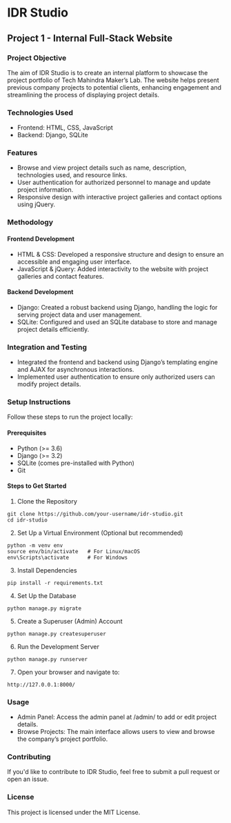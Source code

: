 # IDR Studio

## Project 1 - Internal Full-Stack Website

### Project Objective
The aim of IDR Studio is to create an internal platform to showcase the project portfolio of Tech Mahindra Maker’s Lab. The website helps present previous company projects to potential clients, enhancing engagement and streamlining the process of displaying project details.

### Technologies Used
- Frontend: HTML, CSS, JavaScript
- Backend: Django, SQLite

### Features
- Browse and view project details such as name, description, technologies used, and resource links.
- User authentication for authorized personnel to manage and update project information.
- Responsive design with interactive project galleries and contact options using jQuery.

### Methodology
#### Frontend Development
- HTML & CSS: Developed a responsive structure and design to ensure an accessible and engaging user interface.
- JavaScript & jQuery: Added interactivity to the website with project galleries and contact features.

#### Backend Development
- Django: Created a robust backend using Django, handling the logic for serving project data and user management.
- SQLite: Configured and used an SQLite database to store and manage project details efficiently.

### Integration and Testing
- Integrated the frontend and backend using Django’s templating engine and AJAX for asynchronous interactions.
- Implemented user authentication to ensure only authorized users can modify project details.

### Setup Instructions
Follow these steps to run the project locally:

#### Prerequisites
- Python (>= 3.6)
- Django (>= 3.2)
- SQLite (comes pre-installed with Python)
- Git

#### Steps to Get Started
1. Clone the Repository
```
git clone https://github.com/your-username/idr-studio.git
cd idr-studio
```
2. Set Up a Virtual Environment (Optional but recommended)
```
python -m venv env
source env/bin/activate   # For Linux/macOS
env\Scripts\activate      # For Windows
```
3. Install Dependencies
```
pip install -r requirements.txt
```
4. Set Up the Database
```
python manage.py migrate
```
5. Create a Superuser (Admin) Account
```
python manage.py createsuperuser
```
6. Run the Development Server
```
python manage.py runserver
```
7. Open your browser and navigate to:
```
http://127.0.0.1:8000/
```

### Usage
- Admin Panel: Access the admin panel at /admin/ to add or edit project details.
- Browse Projects: The main interface allows users to view and browse the company’s project portfolio.

### Contributing
If you'd like to contribute to IDR Studio, feel free to submit a pull request or open an issue.

### License
This project is licensed under the MIT License.